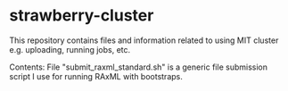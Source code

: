 # strawberry-cluster
This repository contains files and information related to using MIT cluster e.g. uploading, running jobs, etc.

Contents:
File "submit_raxml_standard.sh" is a generic file submission script I use for running RAxML with bootstraps.
